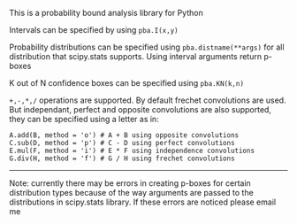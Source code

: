 This is a probability bound analysis library for Python

Intervals can be specified by using `pba.I(x,y)`

Probability distributions can be specified using `pba.distname(**args)` for all distribution that scipy.stats supports. Using interval arguments return p-boxes

K out of N confidence boxes can be specified using `pba.KN(k,n)`

`+,-,*,/` operations are supported. By default frechet convolutions are used. But independant, perfect and opposite convolutions are also supported, they can be specified using a letter as in:

    A.add(B, method = 'o') # A + B using opposite convolutions
    C.sub(D, method = 'p') # C - D using perfect convolutions
    E.mul(F, method = 'i') # E * F using independence convolutions
    G.div(H, method = 'f') # G / H using frechet convolutions

***
Note:
currently there may be errors in creating p-boxes for certain distribution types because of the way arguments are passed to the distributions in scipy.stats library. If these errors are noticed please email me
